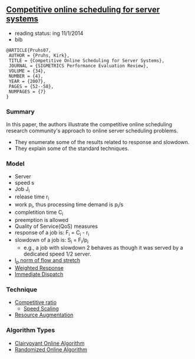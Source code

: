 ## [Competitive online scheduling for server systems](http://dl.acm.org/citation.cfm?id=1243411)

- reading status: ing 11/1/2014
- bib
```
@ARTICLE{Pruhs07,
 AUTHOR = {Pruhs, Kirk},
 TITLE = {Competitive Online Scheduling for Server Systems},
 JOURNAL = {SIGMETRICS Performance Evaluation Review},
 VOLUME = {34},
 NUMBER = {4},
 YEAR = {2007},
 PAGES = {52--58},
 NUMPAGES = {7}
} 
```

### Summary
In this paper, the authors illustrate the competitive online scheduling research community's approach to online server scheduling problems. 
- They enumerate some of the results related to response and slowdown.
- They explain some of the standard techniques.

### Model
- Server
 - speed s
- Job J<sub>i</sub>
 - release time r<sub>i</sub>
 - work p<sub>i</sub>, thus processing time demand is p<sub>i</sub>/s
 - completition time C<sub>i</sub>
 - preemption is allowed
- Quality of Service(QoS) measures
 - response of a job is: F<sub>i</sub> = C<sub>i</sub> - r<sub>i</sub>
 - slowdown of a job is: S<sub>i</sub> = F<sub>i</sub>/p<sub>i</sub>
   - e.g., a job with slowdown 2 behaves as though it was served by a dedicated speed 1/2 server.
 - [l<sub>p</sub> norm of flow and stretch](../model/file/lpNorm.md)
 - [Weighted Response](../model/file/weightedResponse.md)
- [Immediate Dispatch](../model/file/immediateDispatch.md)
 
### Technique
- [Competitive ratio](../algorithms/file/Competitiveness.md)
  - [Speed Scaling](../model/file/speedScaling.md)
- [Resource Augmentation](../algorithms/file/resourceAug.md)

### Algorithm Types
- [Clairvoyant Online Algorithm](../algorithms/file/clairvoyant.md)
- [Randomized Online Algorithm](../algorithms/file/randomOnline.md)



